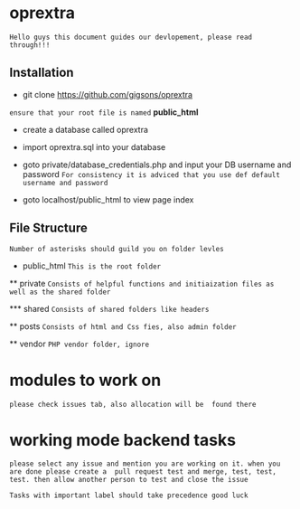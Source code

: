 # oprextra
`Hello guys this document guides our devlopement, please read through!!!`

## Installation

* git clone https://github.com/gigsons/oprextra

`ensure that your root file is named` __public_html__

* create a database called oprextra
* import oprextra.sql into your database

* goto private/database_credentials.php and input your DB username and password
`For consistency it is adviced that you use def default username and password`

* goto localhost/public_html to view page index

## File Structure
`Number of asterisks should guild you on folder levles`

*  public_html
`This is the root folder`

** private
`Consists of helpful functions and initiaization files as well as the shared folder`

*** shared
`Consists of shared folders like headers`

** posts
`Consists of html and Css fies, also admin folder`

** vendor
`PHP vendor folder, ignore`

# modules to work on
`please check issues tab, also allocation will be  found there`

# working mode backend tasks 
`please select any issue and mention you are working on it. when you are done please create a 
pull request test and merge, test, test, test. then allow another person to test and close the issue`

`Tasks with important label should take precedence good luck`
